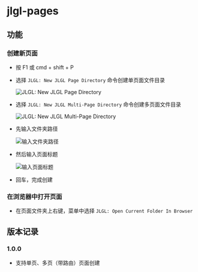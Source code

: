 # jlgl-pages

## 功能

### 创建新页面

- 按 F1 或 cmd + shift + P

- 选择 `JLGL: New JLGL Page Directory` 命令创建单页面文件目录

  ![JLGL: New JLGL Page Directory](https://s3.ax1x.com/2021/03/04/6VdXpn.png)

- 选择 `JLGL: New JLGL Multi-Page Directory` 命令创建多页面文件目录

  ![JLGL: New JLGL Multi-Page Directory](https://s3.ax1x.com/2021/03/04/6Vdjlq.png)

- 先输入文件夹路径

  ![输入文件夹路径](https://s3.ax1x.com/2021/03/04/6VUsc6.png)

- 然后输入页面标题

  ![输入页面标题](https://s3.ax1x.com/2021/03/04/6VUr1x.png)

- 回车，完成创建

### 在浏览器中打开页面

- 在页面文件夹上右键，菜单中选择 `JLGL: Open Current Folder In Browser`

## 版本记录

### 1.0.0

- 支持单页、多页（带路由）页面创建
